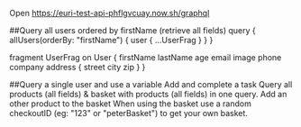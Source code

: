 Open https://euri-test-api-phflgvcuay.now.sh/graphql

##Query all users ordered by firstName (retrieve all fields)
query {
  allUsers(orderBy: "firstName") {
    user {
      ...UserFrag
    }
  }
}

fragment UserFrag on User {
  firstName
  lastName
  age
  email
  image
  phone
  company
  address {
    street
    city
    zip
  }
}

##Query a single user and use a variable
Add and complete a task
Query all products (all fields) & basket with products (all fields) in one query.
Add an other product to the basket
When using the basket use a random checkoutID (eg: "123" or "peterBasket") to get your own basket.

